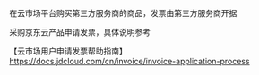 在云市场平台购买第三方服务商的商品，发票由第三方服务商开据


采购京东云产品申请发票，具体说明参考

【云市场用户申请发票帮助指南】
https://docs.jdcloud.com/cn/invoice/invoice-application-process
